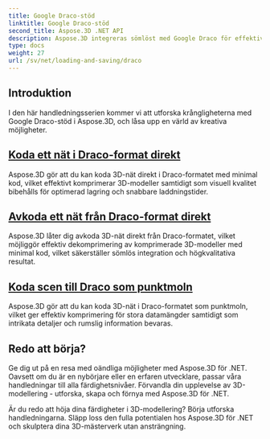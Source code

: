 ```yaml
---
title: Google Draco-stöd
linktitle: Google Draco-stöd
second_title: Aspose.3D .NET API
description: Aspose.3D integreras sömlöst med Google Draco för effektiv komprimering och dekomprimering av 3D-modeller, optimerar filstorlekar och förbättrar prestanda.
type: docs
weight: 27
url: /sv/net/loading-and-saving/draco
---
```

## Introduktion

I den här handledningsserien kommer vi att utforska krångligheterna med Google Draco-stöd i Aspose.3D, och låsa upp en värld av kreativa möjligheter.

## [Koda ett nät i Draco-format direkt](encode-mesh)

Aspose.3D gör att du kan koda 3D-nät direkt i Draco-formatet med minimal kod, vilket effektivt komprimerar 3D-modeller samtidigt som visuell kvalitet bibehålls för optimerad lagring och snabbare laddningstider.

## [Avkoda ett nät från Draco-format direkt](decode-mesh)

Aspose.3D låter dig avkoda 3D-nät direkt från Draco-formatet, vilket möjliggör effektiv dekomprimering av komprimerade 3D-modeller med minimal kod, vilket säkerställer sömlös integration och högkvalitativa resultat.

## [Koda scen till Draco som punktmoln](encode-scene-as-point-cloud)

Aspose.3D gör att du kan koda 3D-nät i Draco-formatet som punktmoln, vilket ger effektiv komprimering för stora datamängder samtidigt som intrikata detaljer och rumslig information bevaras.


## Redo att börja?

Ge dig ut på en resa med oändliga möjligheter med Aspose.3D för .NET. Oavsett om du är en nybörjare eller en erfaren utvecklare, passar våra handledningar till alla färdighetsnivåer. Förvandla din upplevelse av 3D-modellering - utforska, skapa och förnya med Aspose.3D för .NET.

Är du redo att höja dina färdigheter i 3D-modellering? Börja utforska handledningarna. Släpp loss den fulla potentialen hos Aspose.3D för .NET och skulptera dina 3D-mästerverk utan ansträngning.